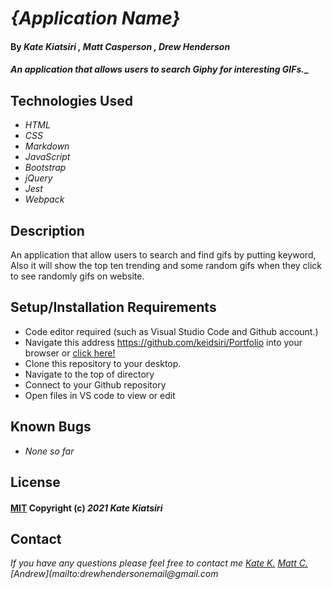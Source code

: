 # _{Application Name}_

#### By _Kate Kiatsiri , Matt Casperson , Drew Henderson_

#### _An application that allows users to search Giphy for interesting GIFs.__

## Technologies Used

* _HTML_
* _CSS_
* _Markdown_
* _JavaScript_
* _Bootstrap_
* _jQuery_
* _Jest_
* _Webpack_

## Description

An application that allow users to search and find gifs by putting keyword, Also it will show the top ten trending and some random gifs when they click to see randomly gifs on website.

## Setup/Installation Requirements

* Code editor required (such as Visual Studio Code and Github account.)
* Navigate this address https://github.com/keidsiri/Portfolio into your browser or 
<a href="https://github.com/keidsiri/Portfolio"> click here! </a>
* Clone this repository to your desktop.
* Navigate to the top of directory
* Connect to your Github repository
* Open files in VS code to view or edit

## Known Bugs

* _None so far_

## License 

#### [MIT](https://opensource.org/licenses/MIT) Copyright (c) _2021_ _Kate Kiatsiri_

## Contact

_If you have any questions please feel free to contact me [Kate K.](mailto:keidsiri@gmail.com) [Matt C.](mailto:mc.casperson@gmail.com) [Andrew](mailto:drewhendersonemail@gmail.com_


